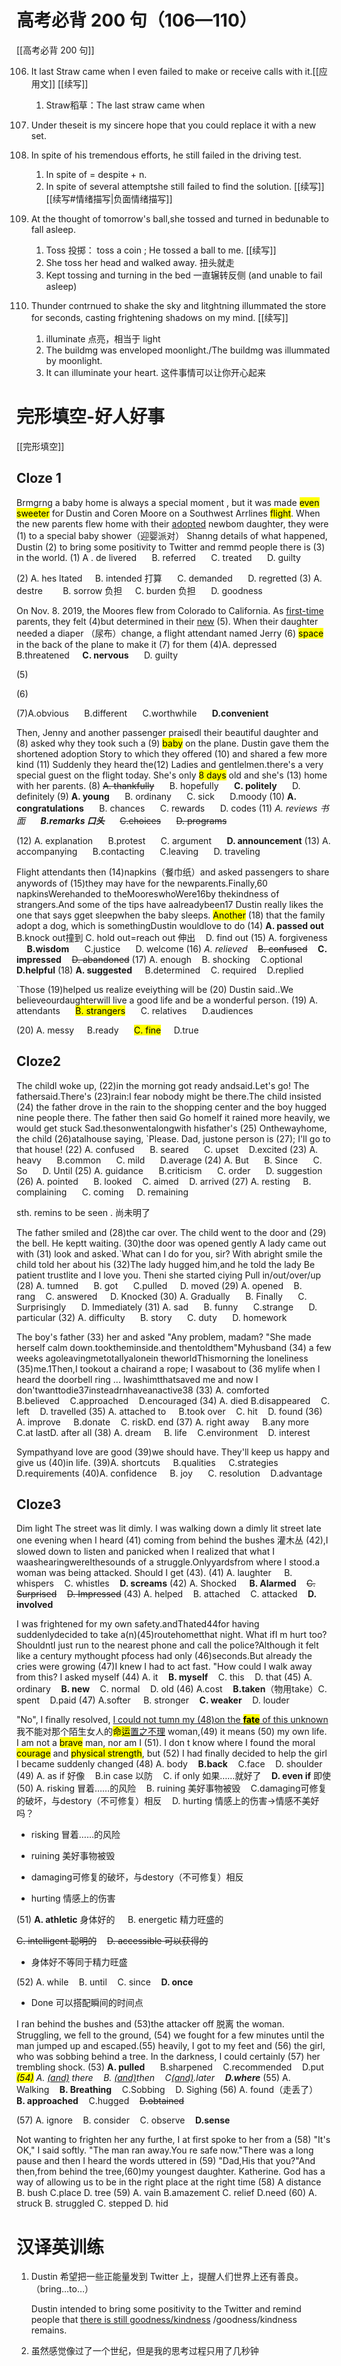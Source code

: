 # 高考必背 200 句（106—110）
[[高考必背 200 句]]

106. It last Straw came when l even failed to make or receive calls with it.[[应用文]] [[续写]]
     
     1. Straw稻草：The last straw came when

107. Under theseit is my sincere hope that you could replace it with a
     new set.

108. In spite of his tremendous efforts, he still failed in the driving test.
     
     1. In spite of = despite + n.
     2. In spite of several attemptshe still failed to find the solution. [[续写]] [[续写#情绪描写|负面情绪描写]]

109. At the thought of tomorrow's ball,she tossed and turned in bedunable to fall asleep.
     
     1. Toss 投掷： toss a coin ; He tossed a ball to me. [[续写]]
     2. She toss her head and walked away. 扭头就走
     3. Kept tossing and turning in the bed 一直辗转反侧 (and unable to fail asleep)

110. Thunder contrnued to shake the sky and litghtning illummated the store for seconds, casting frightening shadows on my mind. [[续写]]
     
     1. illuminate 点亮，相当于 light
     2. The buildmg was enveloped moonlight./The buildmg was illummated by moonlight.
     3. It can illuminate your heart. 这件事情可以让你开心起来

# 完形填空-好人好事

[[完形填空]]

## Cloze 1

Brmgrng a baby home is always a special moment , but it was made <mark>even sweeter</mark> for Dustin and Coren Moore on a Southwest Arrlines <mark>flight</mark>. When the new parents flew home with their <u>adopted</u> newbom daughter, they were (1) to a special baby shower（迎婴派对）
Shanng details of what happened, Dustin (2) to bring some positivity to Twitter and remmd people there is (3) in the world.
(1) A . de livered $\quad$ B. referred $\quad$ C. treated $\quad$ D. guilty

(2) A. hes ltated $\quad$B. intended 打算 $\quad$ C. demanded $\quad$ D. regretted
(3) A. destre   $\quad$ B. sorrow 负担$\quad$ C. burden 负担 $\quad$ D. goodness



On Nov. 8. 2019, the Moores flew from Colorado to California. As <u>first-time</u>
parents, they felt (4)but determined in their <u>new</u> (5). When their daughter needed a diaper （尿布）change, a flight attendant named Jerry (6) <mark>space</mark> in the back of the plane to make it (7) for them
(4)A. depressed $\quad$ B.threatened $\quad$**C. nervous** $\quad$ D. guilty

(5)

(6)

(7)A.obvious $\quad$ B.different $\quad$ C.worthwhile $\quad$ **D.convenient**


Then, Jenny and another passenger praisedl their beautiful daughter and (8) asked why they took such a (9) <mark>baby</mark> on the plane. Dustin gave them the shortened adoption Story to which they offered (10) and shared a few more kind (11) Suddenly they heard the(12) Ladies and gentlelmen.there's a very special guest on the flight today. She's only <mark>8 days</mark> old and she's (13) home with her parents. 
(8) ~~A. thankfully~~ $\quad$ B. hopefully $\quad$ **C. politely** $\quad$ D. definitely
(9) **A. young** $\quad$ B. ordinany $\quad$ C. sick $\quad$ D.moody
(10) **A. congratulations** $\quad$ B. chances $\quad$ C. rewards $\quad$ D. codes
(11) *A. reviews 书面* $\quad$ ***B.remarks  口头*** $\quad$ ~~C.choices~~ $\quad$ ~~D. programs~~

(12) A. explanation $\quad$ B.protest $\quad$ C. argument $\quad$ **D. announcement**
(13) A. accompanying $\quad$ B.contacting $\quad$ C.leaving $\quad$ D. traveling



Flight attendants then (14)napkins（餐巾纸）and asked passengers to
share anywords of (15)they may have for the newparents.Finally,60
napkinsWerehanded to theMooreswhoWere16by thekindness of
strangers.And some of the tips have aalreadybeen17
Dustin really likes the one that says gget sleepwhen the baby sleeps. <mark>Another</mark> (18) that the family adopt a dog, which is somethingDustin wouldlove to do
(14) **A. passed out**   B.knock out撞到 C. hold out=reach out 伸出$\quad$D. find out
(15) A. forgiveness $\quad$**B.wisdom** $\quad$ C.justice $\quad$ D. welcome
(16) *A. relieved*$\quad$~~B. confused~~$\quad$**C. impressed**$\quad$~~D. abandoned~~
(17) A. enough$\quad$B. shocking$\quad$C.optional$\quad$**D.helpful**
(18) **A. suggested**$\quad$ B.determined$\quad$C. required$\quad$D.replied



`Those  (19)helped us realize eveiything will be (20)
Dustin said..We believeourdaughterwill live a good life and be a wonderful
person.
(19) A. attendants $\quad$ <mark>B. strangers</mark> $\quad$ C. relatives $\quad$ D.audiences

(20) A. messy$\quad$ B.ready $\quad$ <mark>C. fine</mark> $\quad$D.true



## Cloze2



The childl woke up, (22)in the morning got ready andsaid.Let's go!
The fathersaid.There's (23)rain:I fear nobody might be there.The child
insisted (24) the father drove in the rain to the shopping center and the boy
hugged nine people there. The father then said Go homeIf it rained more heavily, we would get stuck Sad.thesonwentalongwith hisfather's (25)
Onthewayhome, the child (26)atalhouse saying, `Please.
Dad, justone person is (27); I'll go to that house!
(22) A. confused $\quad$ B. seared $\quad$ C. upset$\quad$D.excited
(23) A. heavy $\quad$ B.common $\quad$ C. mild $\quad$ D.average
(24) A. But $\quad$ B. Since $\quad$ C. So $\quad$ D. Until
(25) A. guidance $\quad$ B.criticism $\quad$ C. order $\quad$ D. suggestion
(26) A. pointed $\quad$ B. looked$\quad$C. aimed$\quad$D. arrived
(27) A. resting$\quad$ B. complaining $\quad$ C. coming $\quad$D. remaining

sth. remins to be seen . 尚未明了


The father smiled and (28)the car over. The child went to the door and (29) the bell. He keptt waiting. (30)the door was opened gently A lady came out with (31) look and asked.`What can I do for you, sir? With abright smile the child told her about his (32)The lady hugged him,and he told the lady Be patient trustlite and I love you. Theni she started ciying
Pull in/out/over/up
(28) A. tumned $\quad$ B. got $\quad$ C.pulled $\quad$D. moved
(29) A. opened$\quad$B. rang$\quad$C. answered$\quad$ D. Knocked
(30) A. Gradually $\quad$ B. Finally $\quad$ C. Surprisingly $\quad$ D. Immediately
(31) A. sad $\quad$ B. funny $\quad$ C.strange $\quad$ D. particular
(32) A. difficulty $\quad$ B. story $\quad$ C. duty $\quad$ D. homework



The boy's father (33) her and asked "Any problem, madam? "She
made herself calm down.tooktheminside.and thentoldthem"Myhusband (34)
a few weeks agoleavingmetotallyalonein theworldThismorning the
loneliness (35)me.1Then,I tookout a chairand a rope; I wasabout to (36
mylife when I heard the doorbell ring ... lwashimtthatsaved me and
now I don'twanttodie37insteadrnhaveanactive38
(33) A. comforted $\quad$B.believed$\quad$C.approached$\quad$D.encouraged
(34) A. died B.disappeared$\quad$C. left$\quad$D. travelled
(35) A. attached to $\quad$B.took over$\quad$C. hit$\quad$D. found
(36) A. improve $\quad$B.donate$\quad$C. riskD. end
(37) A. right away $\quad$B.any more$\quad$C.at lastD. after all
(38) A. dream $\quad$B. life$\quad$C.environment$\quad$D. interest



Sympathyand love are good (39)we should have. They'll keep us
happy and give us (40)in life.
(39)A. shortcuts$\quad$ B.qualities$\quad$ C.strategies$\quad$ D.requirements
(40)A. confidence$\quad$ B. joy $\quad$ C. resolution$\quad$D.advantage



## Cloze3

Dim light
The street was lit dimly.
I was walking down a dimly lit street late one evening when I heard (41)
coming from behind the bushes 灌木丛 (42),I slowed down to listen and panicked when I realized that what I waashearingwereIthesounds of a struggle.Onlyyardsfrom where I stood.a woman was being attacked. Should I get (43).
(41) A. laughter $\quad$B. whispers$\quad$C. whistles$\quad$**D. screams**
(42) A. Shocked $\quad$**B. Alarmed**$\quad$~~C. Surprised~~$\quad$~~D. Impressed~~
(43) A. helped$\quad$B. attached$\quad$C. attacked$\quad$**D. involved**


I was frightened for my own safety.andThated44for having
suddenlydecided to take a(n)(45)routehometthat night. What ifI m hurt
too? ShouldntI just run to the nearest phone and call the police?Although it felt like a century mythought pfocess had only (46)seconds.But already
the cries were growing (47)I knew I had to act fast. "How could I walk
away from this? I asked myself
(44) A. it$\quad$**B. myself**$\quad$C. this$\quad$D. that
(45) A. ordinary$\quad$**B. new**$\quad$C. normal$\quad$D. old
(46)  A.cost$\quad$**B.taken**（物用take）C. spent$\quad$D.paid
(47) A.softer $\quad$B. stronger$\quad$**C. weaker**$\quad$D. louder


"No", I finally resolved, <u>I could not tumn my (48)on the <mark>**fate**</mark> of this
unknown</u>我不能对那个陌生女人的<mark>命运<u></mark>置之不理</u> woman,(49) it means (50) my own life. I am not a <mark>brave</mark> man, nor am I (51). I don t know where I found the moral <mark>courage</mark> and <mark>physical strength</mark>, but (52) I had finally decided to help the girl I
became suddenly changed
(48) A. body$\quad$**B.back**$\quad$C.face$\quad$D. shoulder
(49) A. as if 好像$\quad$B.in case 以防$\quad$C. if only 如果……就好了$\quad$**D. even if** 即使
(50) A. risking 冒着……的风险$\quad$B. ruining 美好事物被毁$\quad$C.damaging可修复的破坏，与destory（不可修复）相反$\quad$D. hurting 情感上的伤害->情感不美好吗？

- risking 冒着……的风险

- ruining 美好事物被毁

- damaging可修复的破坏，与destory（不可修复）相反

- hurting 情感上的伤害

(51) **A. athletic** 身体好的 $\quad$B. energetic 精力旺盛的$\quad$

~~C. intelligent 聪明的~~$\quad$~~D. accessible 可以获得的~~ 

- 身体好不等同于精力旺盛

(52) A. while$\quad$B. until$\quad$C. since$\quad$**D. once**

- Done 可以搭配瞬间的时间点



I ran behind the bushes and (53)the attacker off 脱离 the woman. Struggling, we fell to the ground, (54) we fought for a few minutes until the man jumped up and escaped.(55) heavily, I got to my feet and (56) the girl, who was sobbing behind a tree. In the darkness, I could certainly (57) her trembling shock.
(53) **A. pulled** $\quad$ B.sharpened$\quad$C.recommended$\quad$D.put
<mark>*(54)*</mark> *A. <u>(and)</u> there*$\quad$*B. <u>(and)</u>then*$\quad$*C<u>(and)</u>.later*$\quad$***D.where***
(55) A. Walking$\quad$**B. Breathing**$\quad$C.Sobbing$\quad$D. Sighing
(56) A. found（走丢了）$\quad$**B. approached**$\quad$C.hugged$\quad$~~D.obtained~~

(57) A. ignore$\quad$B. consider$\quad$C. observe$\quad$**D.sense**



Not wanting to frighten her any furthe, I at first spoke to her from a (58) "It's OK," I said softly. "The man ran away.You re safe now."There was a long pause and then I heard the words uttered in (59) "Dad,His that you?"And then,from behind the tree,(60)my youngest daughter. Katherine. God has a way of allowing us to be in the right place at the right time
(58) A distance B. bush C.place D. tree
(59) A. vain B.amazement C. relief D.need
(60) A. struck B. struggled C. stepped D. hid



# 汉译英训练

1. Dustin 希望把一些正能量发到 Twitter 上，提醒人们世界上还有善良。（bring…to…）
   
   Dustin intended to bring some positivity to the Twitter and remind people that <u>there is still goodness/kindness</u> /goodness/kindness remains.

2. 虽然感觉像过了一个世纪，但是我的思考过程只用了几秒钟